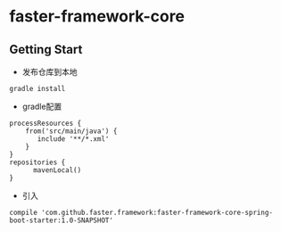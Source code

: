 # faster-framework-core
## Getting Start

- 发布仓库到本地

```
gradle install
```

- gradle配置

```
processResources {
    from('src/main/java') {
       include '**/*.xml'
    }
}
repositories {
      mavenLocal()
}
```

- 引入

```
compile 'com.github.faster.framework:faster-framework-core-spring-boot-starter:1.0-SNAPSHOT'
```
